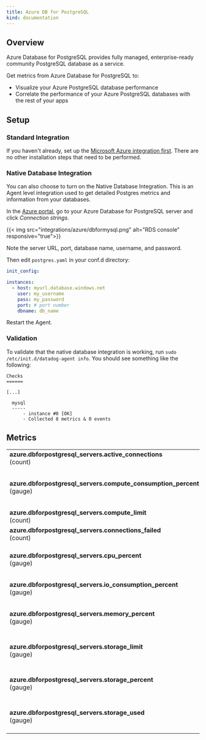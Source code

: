 ```yaml
---
title: Azure DB for PostgreSQL
kind: documentation
---
```


## Overview

Azure Database for PostgreSQL provides fully managed, enterprise-ready community PostgreSQL database as a service.

Get metrics from Azure Database for PostgreSQL to:

* Visualize your Azure PostgreSQL database performance
* Correlate the performance of your Azure PostgreSQL databases with the rest of your apps

## Setup
### Standard Integration

If you haven't already, set up the [Microsoft Azure integration first][1]. There are no other installation steps that need to be performed.

### Native Database Integration

You can also choose to turn on the Native Database Integration. This is an Agent level integration used to get detailed Postgres metrics and information from your databases.

In the [Azure portal][2], go to your Azure Database for PostgreSQL server and click *Connection strings*.

{{< img src="integrations/azure/dbformysql.png" alt="RDS console" responsive="true">}}

Note the server URL, port, database name, username, and password. 

Then edit `postgres.yaml` in your conf.d directory:

```yaml
init_config:

instances:
  - host: myurl.database.windows.net
    user: my_username
    pass: my_password
    port: # port number
    dbname: db_name
```

Restart the Agent.

### Validation

To validate that the native database integration is working, run `sudo /etc/init.d/datadog-agent info`. You should see something like the following:

```shell
Checks
======

[...]

  mysql
  -----
      - instance #0 [OK]
      - Collected 8 metrics & 0 events
```

## Metrics

|                                                           |                                                                               |
| :---------------------------------------------------------|:------------------------------------------------------------------------------|
| **azure.dbforpostgresql_servers.active_connections** <br/> (count) | Total active connections |
| **azure.dbforpostgresql_servers.compute_consumption_percent** <br/> (gauge) | Compute Unit percentage <br/> *shown as percent* |
| **azure.dbforpostgresql_servers.compute_limit** <br/> (count) | Compute Unit limit |
| **azure.dbforpostgresql_servers.connections_failed** <br/> (count) | Total failed connections |
| **azure.dbforpostgresql_servers.cpu_percent** <br/> (gauge) | CPU percent <br/> *shown as percent* |
| **azure.dbforpostgresql_servers.io_consumption_percent** <br/> (gauge) | IO percent <br/> *shown as percent* |
| **azure.dbforpostgresql_servers.memory_percent** <br/> (gauge) | Memory percent <br/> *shown as percent* |
| **azure.dbforpostgresql_servers.storage_limit** <br/> (gauge) | Storage limit <br/> *shown as byte* |
| **azure.dbforpostgresql_servers.storage_percent** <br/> (gauge) | Storage percentage <br/> *shown as percent* |
| **azure.dbforpostgresql_servers.storage_used** <br/> (gauge) | Storage used <br/> *shown as byte* |

[1]: /integrations/azure
[2]: https://portal.azure.com/
